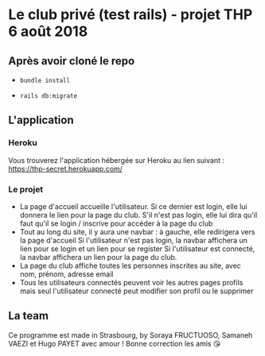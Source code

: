 # Le club privé (test rails) - projet THP 6 août 2018

## Après avoir cloné le repo

- `bundle install`

- `rails db:migrate`

## L'application

### Heroku

Vous trouverez l'application hébergée sur Heroku au lien suivant : https://thp-secret.herokuapp.com/

### Le projet

- La page d'accueil accueille l'utilisateur. Si ce dernier est login, elle lui donnera le lien pour la page du club. S'il n'est pas login, elle lui dira qu'il faut qu'il se login / inscrive pour accéder à la page du club
- Tout au long du site, il y aura une navbar : à gauche, elle redirigera vers la page d'accueil
Si l'utilisateur n'est pas login, la navbar affichera un lien pour se login et un lien pour se register
Si l'utilisateur est connecté, la navbar affichera un lien pour la page du club.
- La page du club affiche toutes les personnes inscrites au site, avec nom, prénom, adresse email
- Tous les utilisateurs connectés peuvent voir les autres pages profils mais seul l'utilisateur connecté peut modifier son profil ou le supprimer

## La team

Ce programme est made in Strasbourg, by Soraya FRUCTUOSO, Samaneh VAEZI et Hugo PAYET avec amour ! Bonne correction les amis :kissing_heart:
